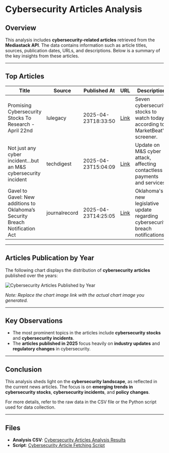 # Cybersecurity Articles Analysis

## Overview
This analysis includes **cybersecurity-related articles** retrieved from the **Mediastack API**. The data contains information such as article titles, sources, publication dates, URLs, and descriptions. Below is a summary of the key insights from these articles.

---

## Top Articles

| Title                                                         | Source        | Published At         | URL                                                                                      | Description                                                                 |
|---------------------------------------------------------------|---------------|----------------------|------------------------------------------------------------------------------------------|-----------------------------------------------------------------------------|
| Promising Cybersecurity Stocks To Research - April 22nd       | lulegacy      | 2025-04-23T18:33:50  | [Link](https://www.marketbeat.com/instant-alerts/promising-cybersecurity-stocks-to-research-april-22nd-2025-04-22/) | Seven cybersecurity stocks to watch today, according to MarketBeat's screener. |
| Not just any cyber incident…but an M&S cybersecurity incident | techdigest    | 2025-04-23T15:04:09  | [Link](https://www.techdigest.tv/2025/04/not-just-any-cyber-incident-but-an-ms-cybersecurity-incident.html) | Update on M&S cyber attack, affecting contactless payments and services. |
| Gavel to Gavel: New additions to Oklahoma’s Security Breach Notification Act | journalrecord | 2025-04-23T14:25:05  | [Link](https://journalrecord.com/2025/04/23/gavel-to-gavel-new-additions-to-oklahomas-security-breach-notification-act-may-soon-become-law/) | Oklahoma's new legislative update regarding cybersecurity breach notifications. |

---

## Articles Publication by Year
The following chart displays the distribution of **cybersecurity articles** published over the years:

![Cybersecurity Articles Published by Year](link-to-your-chart-image.png)

*Note: Replace the chart image link with the actual chart image you generated.*

---

## Key Observations
- The most prominent topics in the articles include **cybersecurity stocks** and **cybersecurity incidents**.
- The **articles published in 2025** focus heavily on **industry updates** and **regulatory changes** in cybersecurity.

---

## Conclusion
This analysis sheds light on the **cybersecurity landscape**, as reflected in the current news articles. The focus is on **emerging trends in cybersecurity stocks**, **cybersecurity incidents**, and **policy changes**.

For more details, refer to the raw data in the CSV file or the Python script used for data collection.

---

## Files
- **Analysis CSV**: [Cybersecurity Articles Analysis Results](path-to-your-csv-file.csv)
- **Script**: [Cybersecurity Article Fetching Script](link-to-your-script-file)
